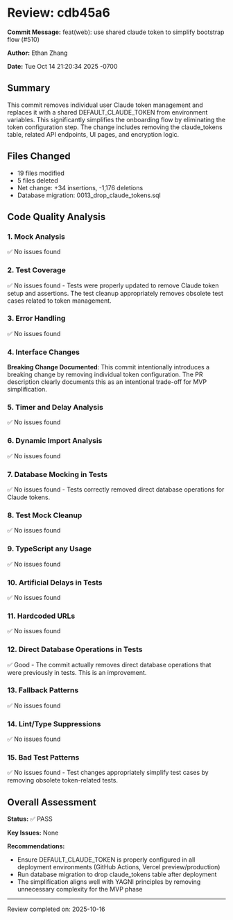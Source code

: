 # Review: cdb45a6

**Commit Message:** feat(web): use shared claude token to simplify bootstrap flow (#510)

**Author:** Ethan Zhang

**Date:** Tue Oct 14 21:20:34 2025 -0700

## Summary

This commit removes individual user Claude token management and replaces it with a shared DEFAULT_CLAUDE_TOKEN from environment variables. This significantly simplifies the onboarding flow by eliminating the token configuration step. The change includes removing the claude_tokens table, related API endpoints, UI pages, and encryption logic.

## Files Changed

- 19 files modified
- 5 files deleted
- Net change: +34 insertions, -1,176 deletions
- Database migration: 0013_drop_claude_tokens.sql

## Code Quality Analysis

### 1. Mock Analysis
✅ No issues found

### 2. Test Coverage
✅ No issues found - Tests were properly updated to remove Claude token setup and assertions. The test cleanup appropriately removes obsolete test cases related to token management.

### 3. Error Handling
✅ No issues found

### 4. Interface Changes
**Breaking Change Documented**: This commit intentionally introduces a breaking change by removing individual token configuration. The PR description clearly documents this as an intentional trade-off for MVP simplification.

### 5. Timer and Delay Analysis
✅ No issues found

### 6. Dynamic Import Analysis
✅ No issues found

### 7. Database Mocking in Tests
✅ No issues found - Tests correctly removed direct database operations for Claude tokens.

### 8. Test Mock Cleanup
✅ No issues found

### 9. TypeScript any Usage
✅ No issues found

### 10. Artificial Delays in Tests
✅ No issues found

### 11. Hardcoded URLs
✅ No issues found

### 12. Direct Database Operations in Tests
✅ Good - The commit actually removes direct database operations that were previously in tests. This is an improvement.

### 13. Fallback Patterns
✅ No issues found

### 14. Lint/Type Suppressions
✅ No issues found

### 15. Bad Test Patterns
✅ No issues found - Test changes appropriately simplify test cases by removing obsolete token-related tests.

## Overall Assessment

**Status:** ✅ PASS

**Key Issues:** None

**Recommendations:**
- Ensure DEFAULT_CLAUDE_TOKEN is properly configured in all deployment environments (GitHub Actions, Vercel preview/production)
- Run database migration to drop claude_tokens table after deployment
- The simplification aligns well with YAGNI principles by removing unnecessary complexity for the MVP phase

---
Review completed on: 2025-10-16
